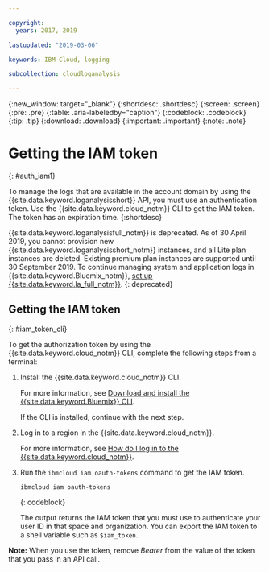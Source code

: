 ```yaml
---

copyright:
  years: 2017, 2019

lastupdated: "2019-03-06"

keywords: IBM Cloud, logging

subcollection: cloudloganalysis

---
```


{:new_window: target="_blank"}
{:shortdesc: .shortdesc}
{:screen: .screen}
{:pre: .pre}
{:table: .aria-labeledby="caption"}
{:codeblock: .codeblock}
{:tip: .tip}
{:download: .download}
{:important: .important}
{:note: .note}


# Getting the IAM token
{: #auth_iam1}

To manage the logs that are available in the account domain by using the {{site.data.keyword.loganalysisshort}} API, you must use an authentication token. Use the {{site.data.keyword.cloud_notm}} CLI to get the IAM token. The token has an expiration time. 
{:shortdesc}

{{site.data.keyword.loganalysisfull_notm}} is deprecated. As of 30 April 2019, you cannot provision new {{site.data.keyword.loganalysisshort_notm}} instances, and all Lite plan instances are deleted. Existing premium plan instances are supported until 30 September 2019. To continue managing system and application logs in {{site.data.keyword.Bluemix_notm}}, [set up {{site.data.keyword.la_full_notm}}](/docs/services/Log-Analysis-with-LogDNA?topic=LogDNA-getting-started#getting-started).
{: deprecated}


## Getting the IAM token
{: #iam_token_cli}

To get the authorization token by using the {{site.data.keyword.cloud_notm}} CLI, complete the following steps from a terminal:

1. Install the {{site.data.keyword.cloud_notm}} CLI.

   For more information, see [Download and install the {{site.data.keyword.Bluemix}} CLI](/docs/cli?topic=cloud-cli-ibmcloud-cli#overview).
   
   If the CLI is installed, continue with the next step.
    
2. Log in to a region in the {{site.data.keyword.cloud_notm}}. 

    For more information, see [How do I log in to the {{site.data.keyword.cloud_notm}}](/docs/services/CloudLogAnalysis/qa?topic=cloudloganalysis-cli_qa#login).
	
3. Run the `ibmcloud iam oauth-tokens` command to get the IAM token.

    ```
	ibmcloud iam oauth-tokens
	```
	{: codeblock}
	
	The output returns the IAM token that you must use to authenticate your user ID in that space and organization. You can export the IAM token to a shell variable such as `$iam_token`.



**Note:** When you use the token, remove *Bearer* from the value of the token that you pass in an API call.

